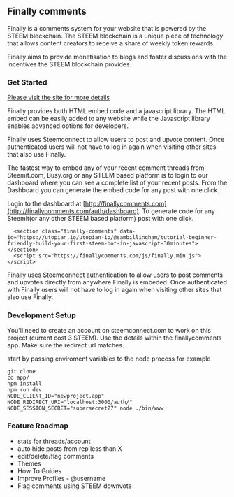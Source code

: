 ## Finally comments

Finally is a comments system for your website that is powered by the STEEM blockchain. The STEEM blockchain is a unique piece of technology that allows content creators to receive a share of weekly token rewards.

Finally aims to provide monetisation to blogs and foster discussions with the incentives the STEEM blockchain provides.

### Get Started
[Please visit the site for more details](http://finallycomments.com)

Finally provides both HTML embed code and a javascript library. The HTML embed can be easily added to any website while the Javascript library enables advanced options for developers.

Finally uses Steemconnect to allow users to post and upvote content. Once authenticated users will not have to log in again when visiting other sites that also use Finally.

The fastest way to embed any of your recent comment threads from Steemit.com, Busy.org or any STEEM based platform is to login to our dashboard where you can see a complete list of your recent posts. From the Dashboard you can generate the embed code for any post with one click.


Login to the dashboard at [http://finallycomments.com](http://finallycomments.com/auth/dashboard). To generate code for any Steemit(or any other STEEM based platform) post with one click.

```
  <section class="finally-comments" data-id="https://utopian.io/utopian-io/@sambillingham/tutorial-beginner-friendly-build-your-first-steem-bot-in-javascript-30minutes"></section>
  <script src="https://finallycomments.com/js/finally.min.js"></script>

```

Finally uses Steemconnect authentication to allow users to post comments and upvotes directly from anywhere Finally is embeded. Once authenticated with Finally users will not have to log in again when visiting other sites that also use Finally.

### Development Setup
You'll need to create an account on steemconnect.com to work on this project (current cost 3 STEEM). Use the details within the finallycomments app. Make sure the redirect url matches.

start by passing enviroment variables to the node process for example
```
git clone
cd app/
npm install
npm run dev
NODE_CLIENT_ID="newproject.app" NODE_REDIRECT_URI="localhost:3000/auth/" NODE_SESSION_SECRET="supersecret27" node ./bin/www
```

### Feature Roadmap
- stats for threads/account
- auto hide posts from rep less than X
- edit/delete/flag comments
- Themes
- How To Guides
- Improve Profiles - @username
- Flag comments using STEEM downvote
